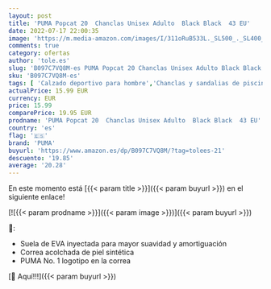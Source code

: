 ```yaml
---
layout: post
title: 'PUMA Popcat 20  Chanclas Unisex Adulto  Black Black  43 EU'
date: 2022-07-17 22:00:35
image: 'https://m.media-amazon.com/images/I/311oRuB533L._SL500_._SL400_.jpg'
comments: true
category: ofertas
author: 'tole.es'
slug: 'B097C7VQ8M-es PUMA Popcat 20 Chanclas Unisex Adulto Black Black 43 EU'
sku: 'B097C7VQ8M-es'
tags: [ 'Calzado deportivo para hombre','Chanclas y sandalias de piscina para hombre','Zapatillas y calzado deportivo para hombre','Zapatos','Zapatos para hombre','Zapatos y complementos','chanclas','puma','🇪🇸', ]
actualPrice: 15.99 EUR
currency: EUR
price: 15.99
comparePrice: 19.95 EUR
prodname: 'PUMA Popcat 20  Chanclas Unisex Adulto  Black Black  43 EU'
country: 'es'
flag: '🇪🇸'
brand: 'PUMA'
buyurl: 'https://www.amazon.es/dp/B097C7VQ8M/?tag=tolees-21'
descuento: '19.85'
average: '20.28'
---
```


En este momento está [{{< param title >}}]({{< param buyurl >}}) en el siguiente enlace!

[![{{< param prodname >}}]({{< param image >}})]({{< param buyurl >}})

🔎:

- Suela de EVA inyectada para mayor suavidad y amortiguación
- Correa acolchada de piel sintética
- PUMA No. 1 logotipo en la correa

[🛒 Aquí!!!]({{< param buyurl >}})
